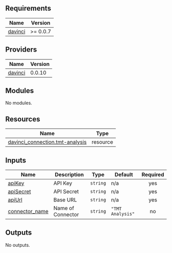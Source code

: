 <!-- BEGIN_TF_DOCS -->
## Requirements

| Name | Version |
|------|---------|
| <a name="requirement_davinci"></a> [davinci](#requirement\_davinci) | >= 0.0.7 |

## Providers

| Name | Version |
|------|---------|
| <a name="provider_davinci"></a> [davinci](#provider\_davinci) | 0.0.10 |

## Modules

No modules.

## Resources

| Name | Type |
|------|------|
| [davinci_connection.tmt-analysis](https://registry.terraform.io/providers/samir-gandhi/davinci/latest/docs/resources/connection) | resource |

## Inputs

| Name | Description | Type | Default | Required |
|------|-------------|------|---------|:--------:|
| <a name="input_apiKey"></a> [apiKey](#input\_apiKey) | API Key | `string` | n/a | yes |
| <a name="input_apiSecret"></a> [apiSecret](#input\_apiSecret) | API Secret | `string` | n/a | yes |
| <a name="input_apiUrl"></a> [apiUrl](#input\_apiUrl) | Base URL | `string` | n/a | yes |
| <a name="input_connector_name"></a> [connector\_name](#input\_connector\_name) | Name of Connector | `string` | `"TMT Analysis"` | no |

## Outputs

No outputs.
<!-- END_TF_DOCS -->
